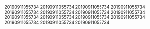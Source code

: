 20190911055734
20190911055734
20190911055734
20190911055734
20190911055734
20190911055734
20190911055734
20190911055734
20190911055734
20190911055734
20190911055734
20190911055734
20190911055734
20190911055734
20190911055734
